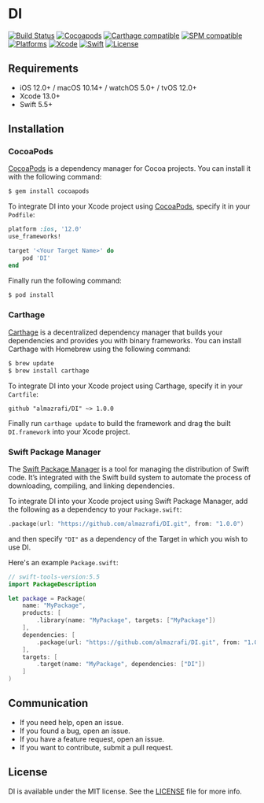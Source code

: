 # DI
[![Build Status](https://github.com/almazrafi/DI/workflows/CI/badge.svg?branch=main)](https://github.com/almazrafi/DI/actions)
[![Cocoapods](https://img.shields.io/cocoapods/v/DI.svg?style=flat)](http://cocoapods.org/pods/DI)
[![Carthage compatible](https://img.shields.io/badge/Carthage-Compatible-brightgreen.svg?style=flat)](https://github.com/Carthage/Carthage)
[![SPM compatible](https://img.shields.io/badge/SPM-Compatible-brightgreen.svg?style=flat)](https://swift.org/package-manager/)
[![Platforms](https://img.shields.io/cocoapods/p/DI.svg?style=flat)](https://developer.apple.com/discover/)
[![Xcode](https://img.shields.io/badge/Xcode-13-blue.svg)](https://developer.apple.com/xcode)
[![Swift](https://img.shields.io/badge/Swift-5.5-orange.svg)](https://swift.org)
[![License](https://img.shields.io/github/license/almazrafi/DI)](https://opensource.org/licenses/MIT)

## Requirements
- iOS 12.0+ / macOS 10.14+ / watchOS 5.0+ / tvOS 12.0+
- Xcode 13.0+
- Swift 5.5+


## Installation
### CocoaPods
[CocoaPods](http://cocoapods.org) is a dependency manager for Cocoa projects. You can install it with the following command:
``` bash
$ gem install cocoapods
```

To integrate DI into your Xcode project using [CocoaPods](http://cocoapods.org), specify it in your `Podfile`:
``` ruby
platform :ios, '12.0'
use_frameworks!

target '<Your Target Name>' do
    pod 'DI'
end
```

Finally run the following command:
``` bash
$ pod install
```

### Carthage
[Carthage](https://github.com/Carthage/Carthage) is a decentralized dependency manager that builds your dependencies and provides you with binary frameworks. You can install Carthage with Homebrew using the following command:
``` bash
$ brew update
$ brew install carthage
```

To integrate DI into your Xcode project using Carthage, specify it in your `Cartfile`:
``` ogdl
github "almazrafi/DI" ~> 1.0.0
```

Finally run `carthage update` to build the framework and drag the built `DI.framework` into your Xcode project.

### Swift Package Manager
The [Swift Package Manager](https://swift.org/package-manager/) is a tool for managing the distribution of Swift code. It’s integrated with the Swift build system to automate the process of downloading, compiling, and linking dependencies.

To integrate DI into your Xcode project using Swift Package Manager,
add the following as a dependency to your `Package.swift`:
``` swift
.package(url: "https://github.com/almazrafi/DI.git", from: "1.0.0")
```
and then specify `"DI"` as a dependency of the Target in which you wish to use DI.

Here's an example `Package.swift`:
``` swift
// swift-tools-version:5.5
import PackageDescription

let package = Package(
    name: "MyPackage",
    products: [
        .library(name: "MyPackage", targets: ["MyPackage"])
    ],
    dependencies: [
        .package(url: "https://github.com/almazrafi/DI.git", from: "1.0.0")
    ],
    targets: [
        .target(name: "MyPackage", dependencies: ["DI"])
    ]
)
```

## Communication
- If you need help, open an issue.
- If you found a bug, open an issue.
- If you have a feature request, open an issue.
- If you want to contribute, submit a pull request.

## License
DI is available under the MIT license. See the [LICENSE](LICENSE) file for more info.
